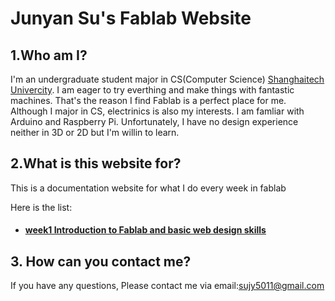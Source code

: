 # Junyan Su's Fablab Website

## 1.Who am I?
I'm  an undergraduate student major in CS(Computer Science) [Shanghaitech Univercity](http://www.shanghaitech.edu.cn/). I am eager to try everthing and make things with fantastic machines. That's the reason I find Fablab is a perfect place for me. Although I major in CS, electrinics is also my interests. I am famliar with Arduino and Raspberry Pi. Unfortunately, I have no design experience neither in 3D or 2D but I'm willin to learn.


## 2.What is this website for?
This is a documentation website for what I do every week in fablab

Here is the list:
- #### [week1 Introduction to Fablab and basic web design skills](week1.md)


## 3. How can you contact me?
If you have any questions, Please contact me via email:sujy5011@gmail.com


